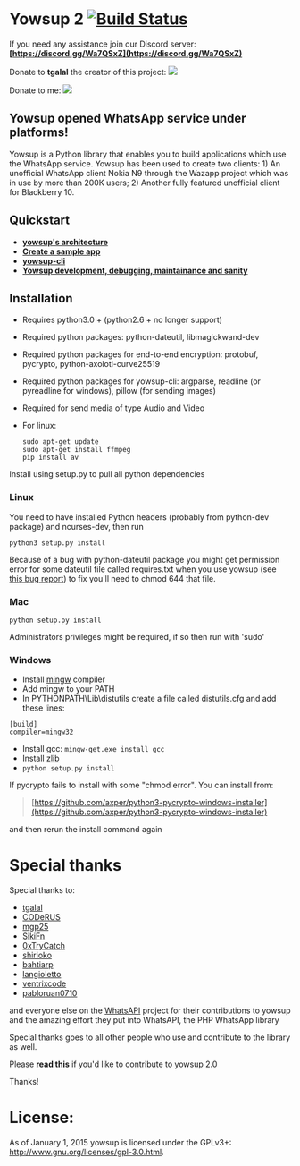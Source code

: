 # Yowsup 2  [![Build Status](https://travis-ci.org/AragurDEV/yowsup.svg?branch=master)](https://travis-ci.org/AragurDEV/yowsup)

If you need any assistance join our Discord server: **[https://discord.gg/Wa7QSxZ](https://discord.gg/Wa7QSxZ)**

Donate to **tgalal** the creator of this project: <a href="https://www.paypal.com/cgi-bin/webscr?cmd=_s-xclick&hosted_button_id=Z9KKEUVYEY6BN" target="_blank"><img src="https://www.paypalobjects.com/en_US/i/btn/btn_donate_LG.gif" /></a>

Donate to me: <a href="https://www.paypal.com/cgi-bin/webscr?cmd=_s-xclick&hosted_button_id=HNCEHHKWG2E4J" target="_blank"><img src="https://www.paypalobjects.com/en_US/i/btn/btn_donate_LG.gif" /></a>


## Yowsup opened WhatsApp service under platforms!

Yowsup is a Python library that enables you to build applications which use the WhatsApp service. Yowsup has been used to create two clients: 1) An unofficial WhatsApp client Nokia N9 through the Wazapp project which was in use by more than 200K users; 2) Another fully featured unofficial client for Blackberry 10.

## Quickstart

 * **[yowsup's architecture](https://github.com/tgalal/yowsup/wiki/Architecture)**
 * **[Create a sample app](https://github.com/tgalal/yowsup/wiki/Sample-Application)**
 * **[yowsup-cli](https://github.com/tgalal/yowsup/wiki/yowsup-cli-2.0)**
 * **[Yowsup development, debugging, maintainance and sanity](https://github.com/tgalal/yowsup/wiki/Yowsup-development,-debugging,-maintainance-and-sanity)**

## Installation

 - Requires python3.0 + (python2.6 + no longer support)
 - Required python packages: python-dateutil, libmagickwand-dev
 - Required python packages for end-to-end encryption: protobuf, pycrypto, python-axolotl-curve25519
 - Required python packages for yowsup-cli: argparse, readline (or pyreadline for windows), pillow (for sending images)
 
 
 - Required for send media of type Audio and Video
 - For linux:  
    ```
    sudo apt-get update
    sudo apt-get install ffmpeg
    pip install av
    ``` 


Install using setup.py to pull all python dependencies

### Linux

You need to have installed Python headers (probably from python-dev package) and ncurses-dev, then run
```
python3 setup.py install
```
Because of a bug with python-dateutil package you might get permission error for some dateutil file called requires.txt when you use yowsup (see [this bug report](https://bugs.launchpad.net/dateutil/+bug/1243202)) to fix you'll need to chmod 644 that file.

### Mac
```
python setup.py install
```
Administrators privileges might be required, if so then run with 'sudo'

### Windows

 - Install [mingw](http://www.mingw.org/) compiler
 - Add mingw to your PATH
 - In PYTHONPATH\Lib\distutils create a file called distutils.cfg and add these lines:

```
[build]
compiler=mingw32
```
 - Install gcc: ```mingw-get.exe install gcc```
 - Install [zlib](http://www.zlib.net/)
 - ```python setup.py install```

If pycrypto fails to install with some "chmod error". You can install from:

 > [https://github.com/axper/python3-pycrypto-windows-installer](https://github.com/axper/python3-pycrypto-windows-installer)

and then rerun the install command again

# Special thanks

Special thanks to:

- [tgalal](https://github.com/tgalal)
- [CODeRUS](https://github.com/CODeRUS)
- [mgp25](https://github.com/mgp25)
- [SikiFn](https://github.com/SikiFn)
- [0xTryCatch](https://github.com/0xTryCatch)
- [shirioko](https://github.com/shirioko)
- [bahtiarp](https://github.com/bahtiarp)
- [langioletto](https://github.com/langioletto)
- [ventrixcode](https://github.com/ventrixcode)
- [pabloruan0710](https://github.com/pabloruan0710)


and everyone else on the [WhatsAPI](https://github.com/mgp25/WhatsAPI-Official) project for their contributions to yowsup and the amazing effort they put into WhatsAPI, the PHP WhatsApp library

Special thanks goes to all other people who use and contribute to the library as well.

Please **[read this](https://github.com/tgalal/yowsup/wiki/Yowsup-development,-debugging,-maintainance-and-sanity)** if you'd like to contribute to yowsup 2.0

Thanks!


# License:

As of January 1, 2015 yowsup is licensed under the GPLv3+: http://www.gnu.org/licenses/gpl-3.0.html.
